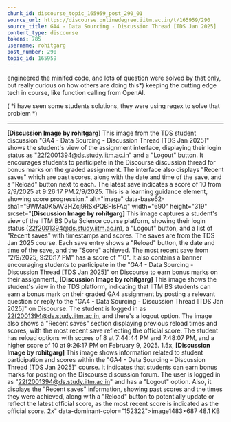 ```yaml
---
chunk_id: discourse_topic_165959_post_290_01
source_url: https://discourse.onlinedegree.iitm.ac.in/t/165959/290
source_title: GA4 - Data Sourcing - Discussion Thread [TDS Jan 2025]
content_type: discourse
tokens: 785
username: rohitgarg
post_number: 290
topic_id: 165959
---
```


 engineered the minifed code, and lots of question were solved by that only, but really curious on how others are doing this*)
keeping the cutting edge tech in course, like function calling from OpenAI.

( *i have seen some students solutions, they were using regex to solve that problem *)

---

**[Discussion Image by rohitgarg]** This image from the TDS student discussion "GA4 - Data Sourcing - Discussion Thread [TDS Jan 2025]" shows the student's view of the assignment interface, displaying their login status as "22f2001394@ds.study.iitm.ac.in" and a "Logout" button. It encourages students to participate in the Discourse discussion thread for bonus marks on the graded assignment. The interface also displays "Recent saves" which are past scores, along with the date and time of the save, and a "Reload" button next to each. The latest save indicates a score of 10 from 2/9/2025 at 9:26:17 PM.2/9/2025. This is a learning guidance element, showing score progression." alt="image" data-base62-sha1="9WMa0K5AV3HZcj9RSxPQBFIsFAq" width="690" height="319" srcset="**[Discussion Image by rohitgarg]** This image captures a student's view of the IITM BS Data Science course platform, showing their login status (22f2001394@ds.study.iitm.ac.in), a "Logout" button, and a list of "Recent saves" with timestamps and scores. The saves are from the TDS Jan 2025 course. Each save entry shows a "Reload" button, the date and time of the save, and the "Score" achieved. The most recent save from "2/9/2025, 9:26:17 PM" has a score of "10". It also contains a banner encouraging students to participate in the "GA4 - Data Sourcing - Discussion Thread [TDS Jan 2025]" on Discourse to earn bonus marks on their assignment., **[Discussion Image by rohitgarg]** This image shows the student's view in the TDS platform, indicating that IITM BS students can earn a bonus mark on their graded GA4 assignment by posting a relevant question or reply to the "GA4 - Data Sourcing - Discussion Thread [TDS Jan 2025]" on Discourse. The student is logged in as 22f2001394@ds.study.iitm.ac.in, and there's a logout option. The image also shows a "Recent saves" section displaying previous reload times and scores, with the most recent save reflecting the official score. The student has reload options with scores of 8 at 7:44:44 PM and 7:48:07 PM, and a higher score of 10 at 9:26:17 PM on February 9, 2025. 1.5x, **[Discussion Image by rohitgarg]** This image shows information related to student participation and scores within the "GA4 - Data Sourcing - Discussion Thread [TDS Jan 2025]" course. It indicates that students can earn bonus marks for posting on the Discourse discussion forum. The user is logged in as "22f2001394@ds.study.iitm.ac.in" and has a "Logout" option. Also, it displays the "Recent saves" information, showing past scores and the times they were achieved, along with a "Reload" button to potentially update or reflect the latest official score, as the most recent score is indicated as the official score. 2x" data-dominant-color="152322">image1483×687 48.1 KB
